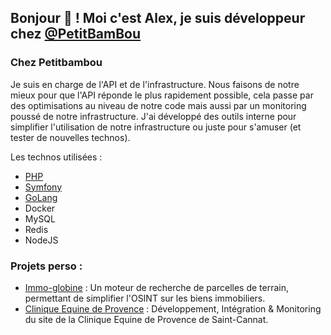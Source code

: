 ## Bonjour 👋 ! Moi c'est Alex, je suis développeur chez [@PetitBamBou](https://github.com/PetitBamBou)

### Chez Petitbambou
Je suis en charge de l'API et de l'infrastructure. Nous faisons de notre mieux pour que l'API réponde le plus rapidement possible, cela passe par des optimisations au niveau de notre code mais aussi par un monitoring poussé de notre infrastructure.
J'ai développé des outils interne pour simplifier l'utilisation de notre infrastructure ou juste pour s'amuser (et tester de nouvelles technos).

Les technos utilisées :
- [PHP](https://www.php.net)
- [Symfony](https://symfony.com)
- [GoLang](https://go.dev)
- Docker
- MySQL
- Redis
- NodeJS

### Projets perso : 

- [Immo-globine](https://immo-globine.fr/) : Un moteur de recherche de parcelles de terrain, permettant de simplifier l'OSINT sur les biens immobiliers.
- [Clinique Equine de Provence](https://clinique-equine-provence.fr/) : Développement, Intégration & Monitoring du site de la Clinique Equine de Provence de Saint-Cannat.
